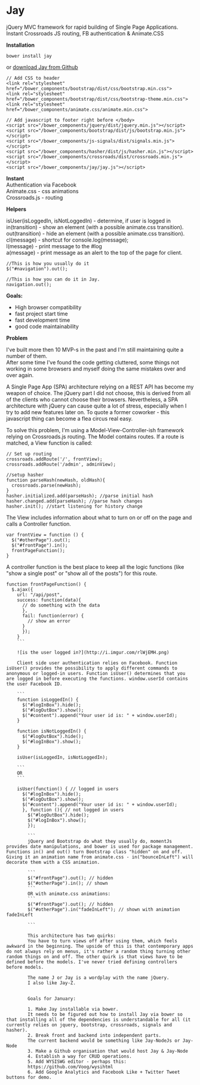 # Jay
jQuery MVC framework for rapid building of Single Page Applications. Instant Crossroads JS routing, FB authentication &amp; Animate.CSS

**Installation**

```
bower install jay
```
or [download Jay from Github](https://github.com/jayJs/jay/archive/master.zip)  

```
// Add CSS to header
<link rel="stylesheet" href="/bower_components/bootstrap/dist/css/bootstrap.min.css">
<link rel="stylesheet" href="/bower_components/bootstrap/dist/css/bootstrap-theme.min.css">
<link rel="stylesheet" href="/bower_components/animate.css/animate.min.css">

// Add javascript to footer right before </body>
<script src="/bower_components/jquery/dist/jquery.min.js"></script>
<script src="/bower_components/bootstrap/dist/js/bootstrap.min.js"></script>
<script src="/bower_components/js-signals/dist/signals.min.js"></script>
<script src="/bower_components/hasher/dist/js/hasher.min.js"></script>
<script src="/bower_components/crossroads/dist/crossroads.min.js"></script>
<script src="/bower_components/jay/jay.js"></script>

```

**Instant**  
Authentication via Facebook  
Animate.css - css animations  
Crossroads.js - routing  

**Helpers**  

isUser(isLoggedIn, isNotLoggedIn) - determine, if user is logged in  
in(transition) - show an element (with a possible animate.css transition).  
out(transition) - hide an element (with a possible animate.css transition).  
cl(message) - shortcut for console.log(message);  
l(message) - print message to the #log  
a(message) - print message as an alert to the top of the page for client.  

```
//This is how you usually do it
$("#navigation").out();  

//This is how you can do it in Jay.
navigation.out();
```


**Goals:**  
* High browser compatibility  
* fast project start time  
* fast development time  
* good code maintainability  



**Problem**

I've built more then 10 MVP-s in the past and I'm still maintaining quite a number of them.  
After some time I've found the code getting cluttered, some things not working in some browsers and myself doing the same mistakes over and over again.  

A Single Page App (SPA) architecture relying on a REST API has become my weapon of choice. The jQuery part I did not choose, this is derived from all of the clients who cannot choose their browsers. Nevertheless, a SPA architecture with jQuery can cause quite a lot of stress, especially when I try to add new features later on. To quote a former coworker - this javascript thing can become a flea circus real easy.  

To solve this problem, I'm using a Model-View-Controller-ish framework relying on Crossroads.js routing. The Model contains routes. If a route is matched, a View function is called:

```
// Set up routing
crossroads.addRoute('/', frontView);
crossroads.addRoute('/admin', adminView);

//setup hasher
function parseHash(newHash, oldHash){
  crossroads.parse(newHash);
}
hasher.initialized.add(parseHash); //parse initial hash
hasher.changed.add(parseHash); //parse hash changes
hasher.init(); //start listening for history change

```
The View includes information about what to turn on or off on the page and calls a Controller function.
```
var frontView = function () {
  $("#otherPage").out();
  $("#frontPage").in();
  frontPageFunction();
}
```
A controller function is the best place to keep all the logic functions (like "show a single post" or "show all of the posts") for this route.

```
function frontPageFunction() {
  $.ajax({
    url: "/api/post",
    success: function(data){
      // do something with the data
      },
      fail: function(error) {
        // show an error
      }
      });
    }
    ```

    ![is the user logged in?](http://i.imgur.com/rlWjEMH.png)

    Client side user authentication relies on Facebook. Function isUser() provides the possibility to apply different commands to anonymous or logged-in users. Function isUser() determines that you are logged in before executing the functions. window.userId contains the user Facebook ID.

    ```
    function isLoggedIn() {
      $("#logInBox").hide();
      $("#logOutBox").show();  
      $("#content").append("Your user id is: " + window.userId);
    }

    function isNotLoggedIn() {
      $("#logOutBox").hide();  
      $("#logInBox").show();
    }

    isUser(isLoggedIn, isNotLoggedIn);  

    ```
    OR  
    ```

    isUser(function() { // logged in users
      $("#logInBox").hide();
      $("#logOutBox").show();  
      $("#content").append("Your user id is: " + window.userId);
      }, function (){ // not logged in users
        $("#logOutBox").hide();  
        $("#logInBox").show();
        });  

        ```
        jQuery and Bootstrap do what they usually do, momentJs provides date manipulations, and bower is used for package management. Functions in() and out() turn Bootstrap class "hidden" on and off. Giving it an animation name from animate.css - in("bounceInLeft") will decorate them with a CSS animation.

        ```
        $("#frontPage").out(); // hidden
        $("#otherPage").in(); // shown
        ```
        OR with animate.css animations:
        ```
        $("#frontPage").out(); // hidden
        $("#otherPage").in("fadeInLeft"); // shown with animation fadeInLeft

        ```

        This architecture has two quirks:  
        You have to turn views off after using them, which feels awkward in the beginning. The upside of this is that contemporary apps do not always rely on menus, it's rather a random thing turning other random things on and off. The other quirk is that views have to be defined before the models. I've never tried defining controllers before models.  

        The name J or Jay is a wordplay with the name jQuery.  
        I also like Jay-Z.  


        Goals for January:  

        1. Make Jay installable via bower.  
        It needs to be figured out how to install Jay via bower so that installing all of the dependencies is understandable for all (it currently relies on jquery, bootstrap, crossroads, signals and hasher).  
        2. Break front and backend into independent parts.  
        The current backend would be something like Jay-NodeJs or Jay-Node  
        3. Make a Github organisation that would host Jay & Jay-Node  
        4. Establish a way for CRUD operations.  
        5. Add WYSISWG editor - perhaps this:  
        https://github.com/Voog/wysihtml  
        6. Add Google Analytics and Facebook Like + Twitter Tweet buttons for demo.  
